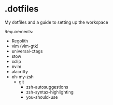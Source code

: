 # .dotfiles
My dotfiles and a guide to setting up the workspace

Requirements:  
- Regolith
- vim (vim-gtk)
- universal-ctags
- stow
- xclip
- nvim
- alacritty
- oh-my-zsh
  - git
	- zsh-autosuggestions
	- zsh-syntax-highlighting
	- you-should-use
